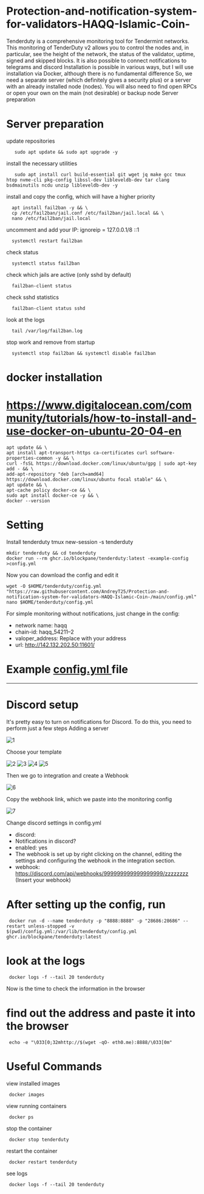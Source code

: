 # Protection-and-notification-system-for-validators-HAQQ-Islamic-Coin-

Tenderduty is a comprehensive monitoring tool for Tendermint networks.
This monitoring of TenderDuty v2 allows you to control the nodes and, in particular, see the height of the network, the status of the validator, uptime, signed and skipped blocks. It is also possible to connect notifications to telegrams and discord
Installation is possible in various ways, but I will use installation via Docker, although there is no fundamental difference
So, we need a separate server (which definitely gives a security plus) or a server with an already installed node (nodes). You will also need to find open RPCs or open your own on the main (not desirable) or backup node
Server preparation

# Server preparation
 update repositories
 
       sudo apt update && sudo apt upgrade -y

 install the necessary utilities
 
       sudo apt install curl build-essential git wget jq make gcc tmux htop nvme-cli pkg-config libssl-dev libleveldb-dev tar clang bsdmainutils ncdu unzip libleveldb-dev -y

 install and copy the config, which will have a higher priority
 
      apt install fail2ban -y && \
      cp /etc/fail2ban/jail.conf /etc/fail2ban/jail.local && \
      nano /etc/fail2ban/jail.local
      
 uncomment and add your IP: ignoreip = 127.0.0.1/8 ::1 <ip>
  
      systemctl restart fail2ban
  
 check status
  
      systemctl status fail2ban
  
 check which jails are active (only sshd by default)
  
      fail2ban-client status
  
 check sshd statistics
  
      fail2ban-client status sshd
  
 look at the logs
  
      tail /var/log/fail2ban.log
  
 stop work and remove from startup
  
      systemctl stop fail2ban && systemctl disable fail2ban
  
# docker installation

# https://www.digitalocean.com/community/tutorials/how-to-install-and-use-docker-on-ubuntu-20-04-en
    apt update && \
    apt install apt-transport-https ca-certificates curl software-properties-common -y && \
    curl -fsSL https://download.docker.com/linux/ubuntu/gpg | sudo apt-key add - && \
    add-apt-repository "deb [arch=amd64] https://download.docker.com/linux/ubuntu focal stable" && \
    apt update && \
    apt-cache policy docker-ce && \
    sudo apt install docker-ce -y && \
    docker --version

# Setting
Install tenderduty
    tmux new-session -s tenderduty

    mkdir tenderduty && cd tenderduty
    docker run --rm ghcr.io/blockpane/tenderduty:latest -example-config >config.yml
  
Now you can download the config and edit it
  
    wget -O $HOME/tenderduty/config.yml "https://raw.githubusercontent.com/AndreyT25/Protection-and-notification-system-for-validators-HAQQ-Islamic-Coin-/main/config.yml"
    nano $HOME/tenderduty/config.yml

For simple monitoring without notifications, just change in the config:
- network name: haqq
- chain-id: haqq_54211–2
- valoper_address: Replace with your address
- url: http://142.132.202.50:11601/ 
# Example <a href="https://github.com/AndreyT25/Protection-and-notification-system-for-validators-HAQQ-Islamic-Coin-/blob/main/config.yml"> config.yml </a> file

---
# Discord setup
 
It's pretty easy to turn on notifications for Discord. To do this, you need to perform just a few steps
Adding a server
 
 ![1](https://user-images.githubusercontent.com/95170659/193444982-0be9e722-f62b-4004-8751-275a228a6216.png)
 
Choose your template
 
 ![2](https://user-images.githubusercontent.com/95170659/193445062-6ffa9d24-8930-487b-baa3-55e78a83bb93.png)
 ![3](https://user-images.githubusercontent.com/95170659/193445110-c24f3256-07a0-49f1-87da-3a3d9938b49e.png)
 ![4](https://user-images.githubusercontent.com/95170659/193445115-3ad0c37a-c937-4e6c-aa67-d0412d1e47db.png)
 ![5](https://user-images.githubusercontent.com/95170659/193445145-68fea2c3-4146-423e-8df6-7317f2860020.png)
 
Then we go to integration and create a Webhook
 
 ![6](https://user-images.githubusercontent.com/95170659/193445158-3c04f976-168e-470e-afc8-db2a6ed190a9.png)
 
Copy the webhook link, which we paste into the monitoring config
 
 ![7](https://user-images.githubusercontent.com/95170659/193445242-7197972e-de86-40b7-9683-1823db3c5e90.png)
 
Change discord settings in config.yml
 - discord:
- Notifications in discord?
- enabled: yes
- The webhook is set up by right clicking on the channel, editing the settings and configuring the webhook in the integration section.
- webhook: https://discord.com/api/webhooks/999999999999999999/zzzzzzzz (Insert your webhook)

# After setting up the config, run

     docker run -d --name tenderduty -p "8888:8888" -p "28686:28686" --restart unless-stopped -v $(pwd)/config.yml:/var/lib/tenderduty/config.yml ghcr.io/blockpane/tenderduty:latest

# look at the logs
 
     docker logs -f --tail 20 tenderduty

Now is the time to check the information in the browser

# find out the address and paste it into the browser
 
     echo -e "\033[0;32mhttp://$(wget -qO- eth0.me):8888/\033[0m"

# Useful Commands
 
view installed images
 
     docker images
 
view running containers
 
     docker ps
 
stop the container
 
     docker stop tenderduty
 
restart the container
 
     docker restart tenderduty
 
see logs
 
     docker logs -f --tail 20 tenderduty

